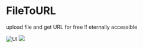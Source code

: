 # FileToURL
upload file and get URL for free !! eternally accessible

![UI](https://oss.chaojibiaoge.com/uploadfile/2021/06/main_MNsRzy[small].png)
![](https://oss.chaojibiaoge.com/uploadfile/2021/06/conversation_QpEvHY.png)
